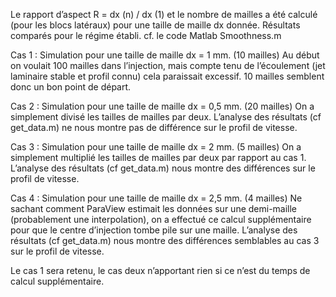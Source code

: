 Le rapport d’aspect R = dx (n) / dx (1) et le nombre de mailles a été calculé (pour les blocs latéraux) pour une taille de maille dx donnée.
Résultats comparés pour le régime établi.
cf. le code Matlab Smoothness.m

Cas 1 :
Simulation pour une taille de maille dx = 1 mm. (10 mailles)
Au début on voulait 100 mailles dans l’injection, mais compte tenu de l’écoulement (jet laminaire stable et profil connu) cela paraissait excessif.
10 mailles semblent donc un bon point de départ.

Cas 2 :
Simulation pour une taille de maille dx = 0,5 mm. (20 mailles)
On a simplement divisé les tailles de mailles par deux.
L’analyse des résultats (cf get_data.m) ne nous montre pas de différence sur le profil de vitesse.

Cas 3 :
Simulation pour une taille de maille dx = 2 mm. (5 mailles)
On a simplement multiplié les tailles de mailles par deux par rapport au cas 1.
L’analyse des résultats (cf get_data.m) nous montre des différences sur le profil de vitesse.

Cas 4 :
Simulation pour une taille de maille dx = 2,5 mm. (4 mailles)
Ne sachant comment ParaView estimait les données sur une demi-maille (probablement une interpolation),
on a effectué ce calcul supplémentaire pour que le centre d’injection tombe pile sur une maille.
L’analyse des résultats (cf get_data.m) nous montre des différences semblables au cas 3 sur le profil de vitesse.

Le cas 1 sera retenu, le cas deux n’apportant rien si ce n’est du temps de calcul supplémentaire.
